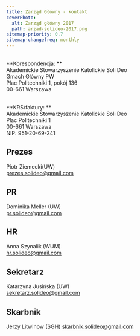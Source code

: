 ```yaml
---
title: Zarząd Główny - kontakt
coverPhoto:
  alt: Zarząd główny 2017
  path: arzad-solideo-2017.png
sitemap-priority: 0.7
sitemap-changefreq: monthly
---
```


<br />
**Korespondencja: **<br />
Akademickie Stowarzyszenie Katolickie Soli Deo<br />
Gmach Główny PW<br />
Plac Politechniki 1, pokój 136 <br />
00-661 Warszawa<br />
<br />

**KRS/faktury: **<br /> Akademickie Stowarzyszenie Katolickie Soli Deo<br />
Plac Politechniki 1 <br /> 00-661 Warszawa<br /> NIP: 951-20-69-241<br />

## Prezes

Piotr Ziemecki(UW)<br /> prezes.solideo@gmail.com<br />

## PR

Dominika Meller (UW)<br /> pr.solideo@gmail.com<br />

## HR

Anna Szynalik (WUM)<br /> hr.solideo@gmail.com<br />

## Sekretarz

Katarzyna Jusińska (UW)<br /> sekretarz.solideo@gmail.com<br />

## Skarbnik

Jerzy Litwinow (SGH) skarbnik.solideo@gmail.com
